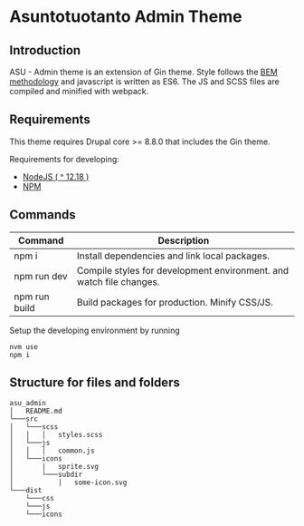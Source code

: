 # Asuntotuotanto Admin Theme

## Introduction

ASU - Admin theme is an extension of Gin theme. Style follows the [BEM methodology](http://getbem.com/) and javascript is written as ES6. The JS and SCSS files are compiled and minified with webpack.

## Requirements

This theme requires Drupal core >= 8.8.0 that includes the Gin theme.

Requirements for developing:
- [NodeJS ( ^ 12.18 )](https://nodejs.org/en/)
- [NPM](https://npmjs.com/) 

## Commands

| Command       | Description                                                         |
| ------------- | ------------------------------------------------------------------- |
| npm i         | Install dependencies and link local packages.                       |
| npm run dev   | Compile styles for development environment. and watch file changes. |
| npm run build | Build packages for production. Minify CSS/JS.                       |

Setup the developing environment by running

    nvm use 
    npm i 

## Structure for files and folders

```
asu_admin
│   README.md
└───src
│   └───scss
│   │   │   styles.scss
│   └───js
│   │   │   common.js
│   └───icons
│       |   sprite.svg
│       └───subdir
│           |   some-icon.svg
└───dist
    └───css
    └───js 
    └───icons 
```
